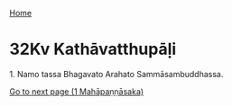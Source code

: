 
[Home](/)

# 32Kv Kathāvatthupāḷi

1\. Namo tassa Bhagavato Arahato Sammāsambuddhassa.


[Go to next page (1 Mahāpaṇṇāsaka)](1.md)


